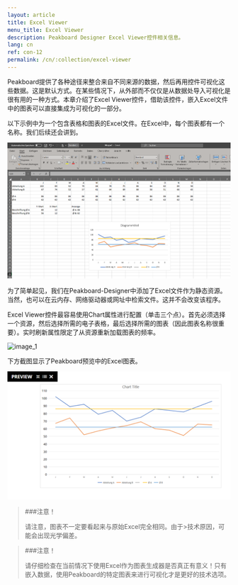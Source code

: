 ```yaml
---
layout: article
title: Excel Viewer
menu_title: Excel Viewer
description: Peakboard Designer Excel Viewer控件相关信息。
lang: cn
ref: con-12
permalink: /cn/:collection/excel-viewer
---
```


Peakboard提供了各种途径来整合来自不同来源的数据，然后再用控件可视化这些数据。这是默认方式。在某些情况下，从外部而不仅仅是从数据处导入可视化是很有用的一种方式。本章介绍了Excel Viewer控件，借助该控件，嵌入Excel文件中的图表可以直接集成为可视化的一部分。

以下示例中为一个包含表格和图表的Excel文件。在Excel中，每个图表都有一个名称。我们后续还会讲到。

![image_1](/assets/images/Controls/Excel-Viewer/Controls_ExcelViewer_01.png)

为了简单起见，我们在Peakboard-Designer中添加了Excel文件作为静态资源。当然，也可以在云内存、网络驱动器或网址中检索文件。这并不会改变该程序。

Excel Viewer控件最容易使用Chart属性进行配置（单击三个点）。首先必须选择一个资源，然后选择所需的电子表格，最后选择所需的图表（因此图表名称很重要）。实时刷新属性限定了从资源重新加载图表的频率。

![image_1](/assets/images/Controls/Excel-Viewer/Controls_ExcelViewer_02.png)

下方截图显示了Peakboard预览中的Excel图表。

![image_1](/assets/images/Controls/Excel-Viewer/Controls_ExcelViewer_03.png)

>###注意！
>
>请注意，图表不一定要看起来与原始Excel完全相同。由于>技术原因，可能会出现光学偏差。

>###注意！
>
>请仔细检查在当前情况下使用Excel作为图表生成器是否真正有意义！只有嵌入数据，使用Peakboard的特定图表来进行可视化才是更好的技术选项。
